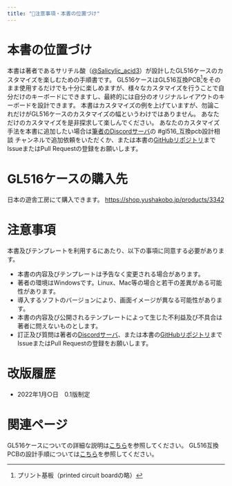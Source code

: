 ```yaml
---
title: "📝注意事項・本書の位置づけ"
---
```


# 本書の位置づけ

本書は著者であるサリチル酸（[@Salicylic_acid3](https://twitter.com/Salicylic_acid3)）が設計したGL516ケースのカスタマイズを楽しむための手順書です。
GL516ケースはGL516互換PCB[^1]をそのまま使用するだけでも十分に楽しめますが、様々なカスタマイズを行うことで自分だけのキーボードにできますし、最終的には自分のオリジナルレイアウトのキーボードを設計できます。
本書はカスタマイズの例を上げていますが、勿論これだけがGL516ケースのカスタマイズの幅というわけではありません。
あなただけのカスタマイズを是非探求して楽しんでください。
あなたのカスタマイズ手法を本書に追加したい場合は[筆者のDiscordサーバ](https://discord.gg/nqWkpDMTQN)の #gl516_互換pcb設計相談 チャンネルで追加依頼をいただくか、または本書の[GitHubリポジトリ](https://github.com/Salicylic-acid3/Zenn-Content-Public)までIssueまたはPull Requestの登録をお願いします。
[^1]: プリント基板（printed circuit boardの略）

# GL516ケースの購入先

日本の遊舎工房にて購入できます。
https://shop.yushakobo.jp/products/3342

# 注意事項

本書及びテンプレートを利用するにあたり、以下の事項に同意する必要があります。
- 本書の内容及びテンプレートは予告なく変更される場合があります。
- 著者の環境はWindowsです。Linux、Mac等の場合と若干の差異がある可能性があります。
- 導入するソフトのバージョンにより、画面イメージが異なる可能性があります。
- 本書の内容及び公開されるテンプレートによって生じた不利益及び不具合は著者に問えないものとします。
- 訂正及び質問は著者の[Discordサーバ](https://salicylic-acid3.hatenablog.com/entry/welcome-discord)、または本書の[GitHubリポジトリ](https://github.com/Salicylic-acid3/Zenn-Content-Public)までIssueまたはPull Requestの登録をお願いします。

# 改版履歴

- 2022年1月○日　0.1版制定

# 関連ページ
GL516ケースについての詳細な説明は[こちら](https://salicylic-acid3.hatenablog.com/entry/gl516-introduction)を参照してください。
GL516互換PCBの設計手順については[こちら](https://zenn.dev/salicylic_acid3/books/gl516_design_guide)を参照してください。
